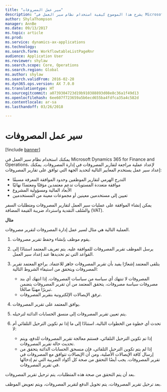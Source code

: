```yaml
---
title: "سير عمل المصروفات"
description: "يشرح هذا الموضوع كيفية استخدام نظام سير العمل في Microsoft Dynamics 365 for Finance and Operations، لإعداد عملية مراجعة لتقارير المصروفات في إدارة المصروفات."
author: ShylaThompson
manager: AnnBe
ms.date: 09/13/2017
ms.topic: article
ms.prod: 
ms.service: dynamics-ax-applications
ms.technology: 
ms.search.form: WorkflowtableListPageRnr
audience: Application User
ms.reviewer: shylaw
ms.search.scope: Core, Operations
ms.search.region: Global
ms.author: shylaw
ms.search.validFrom: 2016-02-28
ms.dyn365.ops.version: AX 7.0.0
ms.translationtype: HT
ms.sourcegitcommit: a0739304723d19b910388893d08e8c36a1f49d13
ms.openlocfilehash: 6ee607f723659a5b6ecd655ba4fdfca35a4c582d
ms.contentlocale: ar-sa
ms.lasthandoff: 03/26/2018

---
```


# <a name="expense-workflow"></a>سير عمل المصروفات

[!include [banner](../includes/banner.md)]

يمكنك استخدام نظام سير العمل في Microsoft Dynamics 365 for Finance and Operations، لإعداد عملية مراجعة لتقارير المصروفات في إدارة المصروفات. يمكنك إعداد سير عمل يستخدم المعايير التالية لتحديد الجهة التي توافق على تقارير المصروفات:

- التدرج الهرمي لتقارير الموظفين وحدود الموافقة المعرفة مسبقًا
- موافقة متعددة المستويات تدعم معتمدين مؤقتًا ومعتمدًا نهائيًا
- الأبعاد المالية ومسؤولية المشروع
- تعيين إلى مستخدمين معينين أو مجموعات معينة من المستخدمين

يمكن إنشاء الموافقة على عمليات سير العمل لتقارير المصروفات ومتطلبات السفر والسُلف النقدية‬ واسترداد ضريبة القيمة المضافة (VAT).

**مثال**

العملية التالية هي مثال لسير عمل إدارة المصروفات لتقرير مصروفات.

1. يقوم موظف بإنشاء وحفظ تقرير مصروفات.
2. يرسل الموظف تقرير المصروفات للموافقة عليه. يتم تعريف المعتمد استنادًا إلى القواعد التي تم تحديدها عند إعداد سير العمل.
3. يتلقى المعتمد إشعارًا يفيد بأن تقرير المصروفات جاهز للاعتماد. يراجع المعتمد تقرير المصروفات ويتحقق من استيفاء الشروط التالية:

    - المصروفات لا تنتهك أي سياسة من سياسات المصروفات. إذا انتهك أي بند مصروفات سياسة مصروفات، يتحقق المعتمد من أن تقرير المصروفات يتضمن تبريرًا مهنيًا صالحًا.
    - ترفق الإيصالات الإلكترونية بتقرير المصروفات.

4. يوافق المعتمد على تقرير المصروفات.
5. يتم تعيين تقرير المصروفات إلى منسق الحسابات الدائنة لترحيله.
6. تحدث أي خطوة من الخطوات التالية، استنادًا إلى ما إذا تم تكوين الترحيل التلقائي أم لا:

    - إذا تم تكوين الترحيل التلقائي، فستتم معالجة تقرير المصروفات للدفع، ويتم تحديث حالة تقرير المصروفات.
    - إذا لم يتم تكوين الترحيل التلقائي، فإن منسحق الحسابات الدائنة يتحقق من إرسال كافة الإيصالات الأصلية، ومن أن الإيصالات تتوافق مع المصروفات في تقرير المصروفات. يجب أيضًا التحقق من صحة كل أكواد الضريبة التي تم إدخالها في تقرير المصروفات.

بعد أن يتم التحقق من صحة هذه المتطلبات، يتم ترحيل تقرير المصروفات.

بعد ترحيل تقرير المصروفات، يتم تخويل الدفع لتقرير المصروفات، ويتم تعويض الموظف.

